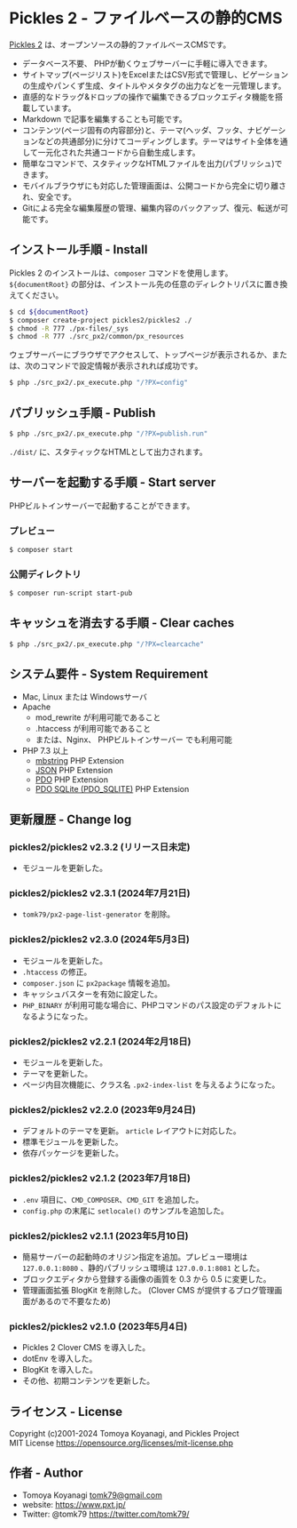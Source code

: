 Pickles 2 - ファイルベースの静的CMS
=========

[Pickles 2](https://pickles2.com/) は、オープンソースの静的ファイルベースCMSです。

- データベース不要、 PHPが動くウェブサーバーに手軽に導入できます。
- サイトマップ(ページリスト)をExcelまたはCSV形式で管理し、ビゲーションの生成やパンくず生成、タイトルやメタタグの出力などを一元管理します。
- 直感的なドラッグ&ドロップの操作で編集できるブロックエディタ機能を搭載しています。
- Markdown で記事を編集することも可能です。
- コンテンツ(ページ固有の内容部分)と、テーマ(ヘッダ、フッタ、ナビゲーションなどの共通部分)に分けてコーディングします。テーマはサイト全体を通して一元化された共通コードから自動生成します。
- 簡単なコマンドで、スタティックなHTMLファイルを出力(パブリッシュ)できます。
- モバイルブラウザにも対応した管理画面は、公開コードから完全に切り離され、安全です。
- Gitによる完全な編集履歴の管理、編集内容のバックアップ、復元、転送が可能です。


## インストール手順 - Install

Pickles 2 のインストールは、`composer` コマンドを使用します。
`${documentRoot}` の部分は、インストール先の任意のディレクトリパスに置き換えてください。

```bash
$ cd ${documentRoot}
$ composer create-project pickles2/pickles2 ./
$ chmod -R 777 ./px-files/_sys
$ chmod -R 777 ./src_px2/common/px_resources
```

ウェブサーバーにブラウザでアクセスして、トップページが表示されるか、または、次のコマンドで設定情報が表示されれば成功です。

```bash
$ php ./src_px2/.px_execute.php "/?PX=config"
```


## パブリッシュ手順 - Publish

```bash
$ php ./src_px2/.px_execute.php "/?PX=publish.run"
```

`./dist/` に、スタティックなHTMLとして出力されます。


## サーバーを起動する手順 - Start server

PHPビルトインサーバーで起動することができます。

### プレビュー

```bash
$ composer start
```

### 公開ディレクトリ

```bash
$ composer run-script start-pub
```


## キャッシュを消去する手順 - Clear caches

```bash
$ php ./src_px2/.px_execute.php "/?PX=clearcache"
```

## システム要件 - System Requirement

- Mac, Linux または Windowsサーバ
- Apache
  - mod_rewrite が利用可能であること
  - .htaccess が利用可能であること
  - または、Nginx、 PHPビルトインサーバー でも利用可能
- PHP 7.3 以上
  - [mbstring](https://www.php.net/manual/ja/book.mbstring.php) PHP Extension
  - [JSON](https://www.php.net/manual/ja/book.json.php) PHP Extension
  - [PDO](https://www.php.net/manual/ja/book.pdo.php) PHP Extension
  - [PDO SQLite (PDO_SQLITE)](https://www.php.net/manual/ja/ref.pdo-sqlite.php) PHP Extension


## 更新履歴 - Change log

### pickles2/pickles2 v2.3.2 (リリース日未定)

- モジュールを更新した。

### pickles2/pickles2 v2.3.1 (2024年7月21日)

- `tomk79/px2-page-list-generator` を削除。

### pickles2/pickles2 v2.3.0 (2024年5月3日)

- モジュールを更新した。
- `.htaccess` の修正。
- `composer.json` に `px2package` 情報を追加。
- キャッシュバスターを有効に設定した。
- `PHP_BINARY` が利用可能な場合に、PHPコマンドのパス設定のデフォルトになるようになった。

### pickles2/pickles2 v2.2.1 (2024年2月18日)

- モジュールを更新した。
- テーマを更新した。
- ページ内目次機能に、クラス名 `.px2-index-list` を与えるようになった。

### pickles2/pickles2 v2.2.0 (2023年9月24日)

- デフォルトのテーマを更新。 `article` レイアウトに対応した。
- 標準モジュールを更新した。
- 依存パッケージを更新した。

### pickles2/pickles2 v2.1.2 (2023年7月18日)

- `.env` 項目に、`CMD_COMPOSER`、`CMD_GIT` を追加した。
- `config.php` の末尾に `setlocale()` のサンプルを追加した。

### pickles2/pickles2 v2.1.1 (2023年5月10日)

- 簡易サーバーの起動時のオリジン指定を追加。プレビュー環境は `127.0.0.1:8080` 、静的パブリッシュ環境は `127.0.0.1:8081` とした。
- ブロックエディタから登録する画像の画質を 0.3 から 0.5 に変更した。
- 管理画面拡張 BlogKit を削除した。 (Clover CMS が提供するブログ管理画面があるので不要なため)

### pickles2/pickles2 v2.1.0 (2023年5月4日)

- Pickles 2 Clover CMS を導入した。
- dotEnv を導入した。
- BlogKit を導入した。
- その他、初期コンテンツを更新した。


## ライセンス - License

Copyright (c)2001-2024 Tomoya Koyanagi, and Pickles Project<br />
MIT License https://opensource.org/licenses/mit-license.php


## 作者 - Author

- Tomoya Koyanagi <tomk79@gmail.com>
- website: <https://www.pxt.jp/>
- Twitter: @tomk79 <https://twitter.com/tomk79/>
